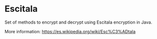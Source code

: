 # Escitala
Set of methods to encrypt and decrypt using Escitala encryption in Java.

More information: https://es.wikipedia.org/wiki/Esc%C3%ADtala
